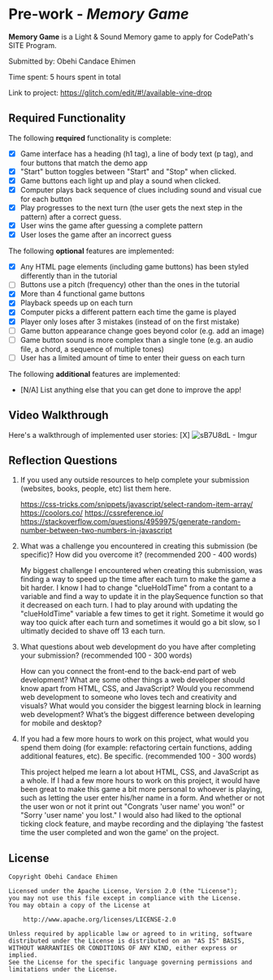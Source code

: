 
# Pre-work - _Memory Game_

**Memory Game** is a Light & Sound Memory game to apply for CodePath's SITE Program.

Submitted by: Obehi Candace Ehimen

Time spent: 5 hours spent in total

Link to project: https://glitch.com/edit/#!/available-vine-drop

## Required Functionality

The following **required** functionality is complete:

- [x] Game interface has a heading (h1 tag), a line of body text (p tag), and four buttons that match the demo app
- [x] "Start" button toggles between "Start" and "Stop" when clicked.
- [x] Game buttons each light up and play a sound when clicked.
- [x] Computer plays back sequence of clues including sound and visual cue for each button
- [x] Play progresses to the next turn (the user gets the next step in the pattern) after a correct guess.
- [x] User wins the game after guessing a complete pattern
- [x] User loses the game after an incorrect guess

The following **optional** features are implemented:

- [x] Any HTML page elements (including game buttons) has been styled differently than in the tutorial
- [ ] Buttons use a pitch (frequency) other than the ones in the tutorial
- [x] More than 4 functional game buttons
- [x] Playback speeds up on each turn
- [x] Computer picks a different pattern each time the game is played
- [x] Player only loses after 3 mistakes (instead of on the first mistake)
- [ ] Game button appearance change goes beyond color (e.g. add an image)
- [ ] Game button sound is more complex than a single tone (e.g. an audio file, a chord, a sequence of multiple tones)
- [ ] User has a limited amount of time to enter their guess on each turn

The following **additional** features are implemented:

- [N/A] List anything else that you can get done to improve the app!

## Video Walkthrough

Here's a walkthrough of implemented user stories:
[X] 
![sB7U8dL - Imgur](https://user-images.githubusercontent.com/65789610/111712244-9c278280-8823-11eb-8248-edcf679b2f4b.gif)





## Reflection Questions

1. If you used any outside resources to help complete your submission (websites, books, people, etc) list them here.

   https://css-tricks.com/snippets/javascript/select-random-item-array/
   https://coolors.co/
   https://cssreference.io/
   https://stackoverflow.com/questions/4959975/generate-random-number-between-two-numbers-in-javascript

2) What was a challenge you encountered in creating this submission (be specific)? How did you overcome it? (recommended 200 - 400 words)

   My biggest challenge I encountered when creating this submission, was finding a way to speed up the time after each turn to make
   the game a bit harder. I know I had to change "clueHoldTime" from a contant to a variable and find a way to update it in the playSequence
   function so that it decreased on each turn. I had to play around with updating the "clueHoldTime" variable a few times to get it
   right. Sometime it would go way too quick after each turn and sometimes it would go a bit slow, so I ultimatly decided to shave off 13 each
   turn.

3) What questions about web development do you have after completing your submission? (recommended 100 - 300 words)

   How can you connect the front-end to the back-end part of web development?
   What are some other things a web developer should know apart from HTML, CSS, and JavaScript?
   Would you recommend web development to someone who loves tech and creativity and visuals?
   What would you consider the biggest learning block in learning web development?
   What’s the biggest difference between developing for mobile and desktop?

4. If you had a few more hours to work on this project, what would you spend them doing (for example: refactoring certain functions, adding additional features, etc). Be specific. (recommended 100 - 300 words)

   This project helped me learn a lot about HTML, CSS, and JavaScript as a whole. If I had a few more hours to work on this project, it would have
   been great to make this game a bit more personal to whoever is playing, such as letting the user enter his/her name in a form. And whether
   or not the user won or not it print out "Congrats 'user name' you won!" or "Sorry 'user name' you lost." I would also had liked to the optional
   ticking clock feature, and maybe recording and the diplaying 'the fastest time the user completed and won the game' on the project.

## License

    Copyright Obehi Candace Ehimen

    Licensed under the Apache License, Version 2.0 (the "License");
    you may not use this file except in compliance with the License.
    You may obtain a copy of the License at

        http://www.apache.org/licenses/LICENSE-2.0

    Unless required by applicable law or agreed to in writing, software
    distributed under the License is distributed on an "AS IS" BASIS,
    WITHOUT WARRANTIES OR CONDITIONS OF ANY KIND, either express or implied.
    See the License for the specific language governing permissions and
    limitations under the License.
